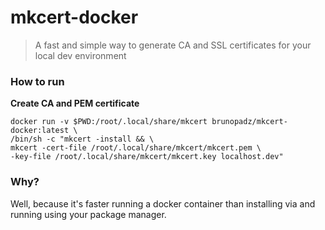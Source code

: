 # mkcert-docker

> A fast and simple way to generate CA and SSL certificates for your local dev environment

### How to run

__Create CA and PEM certificate__

```
docker run -v $PWD:/root/.local/share/mkcert brunopadz/mkcert-docker:latest \
/bin/sh -c "mkcert -install && \
mkcert -cert-file /root/.local/share/mkcert/mkcert.pem \
-key-file /root/.local/share/mkcert/mkcert.key localhost.dev"
```

### Why?

Well, because it's faster running a docker container than installing via and running using your package manager.
